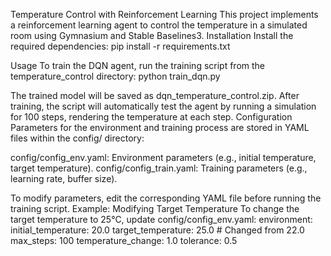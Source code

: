 Temperature Control with Reinforcement Learning
This project implements a reinforcement learning agent to control the temperature in a simulated room using Gymnasium and Stable Baselines3.
Installation
Install the required dependencies:
pip install -r requirements.txt

Usage
To train the DQN agent, run the training script from the temperature_control directory:
python train_dqn.py

The trained model will be saved as dqn_temperature_control.zip. After training, the script will automatically test the agent by running a simulation for 100 steps, rendering the temperature at each step.
Configuration
Parameters for the environment and training process are stored in YAML files within the config/ directory:

config/config_env.yaml: Environment parameters (e.g., initial temperature, target temperature).
config/config_train.yaml: Training parameters (e.g., learning rate, buffer size).

To modify parameters, edit the corresponding YAML file before running the training script.
Example: Modifying Target Temperature
To change the target temperature to 25°C, update config/config_env.yaml:
environment:
  initial_temperature: 20.0
  target_temperature: 25.0  # Changed from 22.0
  max_steps: 100
  temperature_change: 1.0
  tolerance: 0.5

